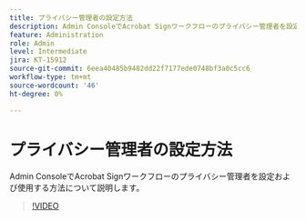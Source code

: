 ```yaml
---
title: プライバシー管理者の設定方法
description: Admin ConsoleでAcrobat Signワークフローのプライバシー管理者を設定および使用する方法について説明します。
feature: Administration
role: Admin
level: Intermediate
jira: KT-15912
source-git-commit: 6eea40485b9482dd22f7177ede0748bf3a0c5cc6
workflow-type: tm+mt
source-wordcount: '46'
ht-degree: 0%

---
```


# プライバシー管理者の設定方法

Admin ConsoleでAcrobat Signワークフローのプライバシー管理者を設定および使用する方法について説明します。

>[!VIDEO](https://video.tv.adobe.com/v/3432661?quality=12&learn=on&hidetitle=true)
